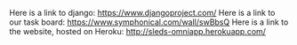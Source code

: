 Here is a link to django: https://www.djangoproject.com/
Here is a link to our task board: https://www.symphonical.com/wall/swBbsQ
Here is a link to the website, hosted on Heroku: http://sleds-omniapp.herokuapp.com/